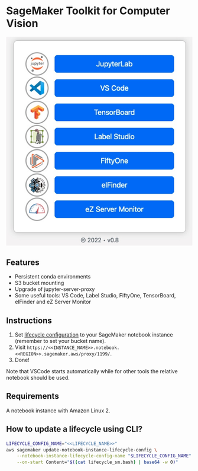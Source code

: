 # SageMaker Toolkit for Computer Vision

![alt splash](_data/splash.jpeg)


## Features

- Persistent conda environments
- S3 bucket mounting
- Upgrade of jupyter-server-proxy
- Some useful tools: VS Code, Label Studio, FiftyOne, TensorBoard, elFinder and eZ Server Monitor


## Instructions

1. Set [lifecycle configuration](/lifecycle_sm.bash) to your SageMaker notebook instance (remember to set your bucket name).
2. Visit ```https://<<INSTANCE_NAME>>.notebook.<<REGION>>.sagemaker.aws/proxy/1199/```.
3. Done!

Note that VSCode starts automatically while for other tools the relative notebook should be used.


## Requirements

A notebook instance with Amazon Linux 2.


## How to update a lifecycle using CLI?

```bash
LIFECYCLE_CONFIG_NAME="<<LIFECYCLE_NAME>>"
aws sagemaker update-notebook-instance-lifecycle-config \
    --notebook-instance-lifecycle-config-name "$LIFECYCLE_CONFIG_NAME" \
    --on-start Content="$((cat lifecycle_sm.bash) | base64 -w 0)"
```